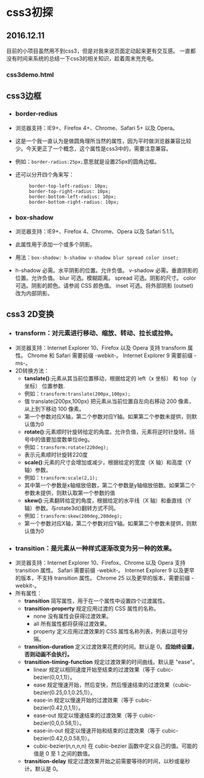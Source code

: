 # css3初探
## 2016.12.11

目前的小项目虽然用不到css3，但是对我来说页面定动起来更有交互感。
一直都没有时间来系统的总结一下css3的相关知识，趁着周末充充电。
### css3demo.html

## css3边框
- ### border-redius
 - 浏览器支持：IE9+、Firefox 4+、Chrome、Safari 5+ 以及 Opera。
 - 这是一个我一直认为是做圆角理所当然的属性，因为平时做浏览器兼容比较少。今天更正了一个概念，这个属性是css3中的，需要注意兼容。
 - 例如：`border-radius:25px;`意思就是设置25px的圆角边框。
 - 还可以分开四个角来写：
 
			border-top-left-radius: 10px;
			border-top-right-radius: 10px;
			border-bottom-left-radius: 10px;
			border-bottom-right-radius: 10px;

- ### box-shadow
 - 浏览器支持：IE9+、Firefox 4、Chrome、Opera 以及 Safari 5.1.1。
 - 此属性用于添加一个或多个阴影。
 - 用法：`box-shadow: h-shadow v-shadow blur spread color inset;`
 - h-shadow	必需。水平阴影的位置。允许负值。
v-shadow	必需。垂直阴影的位置。允许负值。
blur	可选。模糊距离。
spread	可选。阴影的尺寸。
color	可选。阴影的颜色。请参阅 CSS 颜色值。
inset	可选。将外部阴影 (outset) 改为内部阴影。

## css3 2D变换
- ### transform：对元素进行移动、缩放、转动、拉长或拉伸。
 - 浏览器支持：Internet Explorer 10、Firefox 以及 Opera 支持 transform 属性。
Chrome 和 Safari 需要前缀 -webkit-。
Internet Explorer 9 需要前缀 -ms-。
 - 2D转换方法：
   - **tanslate()**:元素从其当前位置移动，根据给定的 left（x 坐标） 和 top（y 坐标） 位置参数.
   - 例如：`transform:translate(200px,100px);`
   - 值 translate(200px,100px) 把元素从当前位置自左向右移动 200 像素，从上到下移动 100 像素。
   - 第一个参数对应X轴，第二个参数对应Y轴。如果第二个参数未提供，则默认值为0
   - **rotate()**:元素顺时针旋转给定的角度。允许负值，元素将逆时针旋转。括号中的值要加度数单位deg。 
   - 例如：`transform:rotate(220deg);`
   - 表示元素顺时针旋转220度
   -  **scale()**:元素的尺寸会增加或减少，根据给定的宽度（X 轴）和高度（Y 轴）参数。
   -  例如：`transform:scale(2,1);`
   -  其中第一个参数是x轴缩放倍数，第二个参数是y轴缩放倍数。如果第二个参数未提供，则默认取第一个参数的值
   -  **skew()**:元素翻转给定的角度，根据给定的水平线（X 轴）和垂直线（Y 轴）参数。与rotate3d()翻转方式不同。
   -  例如：`transform:skew(200deg,200deg);`
   -  第一个参数对应X轴，第二个参数对应Y轴。如果第二个参数未提供，则默认值为0
- ### transition：是元素从一种样式逐渐改变为另一种的效果。
 - 浏览器支持：Internet Explorer 10、Firefox、Chrome 以及 Opera 支持 transition 属性。
Safari 需要前缀 -webkit-。
Internet Explorer 9 以及更早的版本，不支持 transition 属性。
Chrome 25 以及更早的版本，需要前缀 -webkit-。
 - 所有属性：
   - **transition**	简写属性，用于在一个属性中设置四个过渡属性。
   - **transition-property**	 规定应用过渡的 CSS 属性的名称。
     - none  没有属性会获得过渡效果。
     - all  所有属性都将获得过渡效果。
     - property  定义应用过渡效果的 CSS 属性名称列表，列表以逗号分隔。	
   - **transition-duration**	  定义过渡效果花费的时间。默认是 0。**应始终设置，否则动画不会执行。**
   - **transition-timing-function**	规定过渡效果的时间曲线。默认是 "ease"。
     - linear	规定以相同速度开始至结束的过渡效果（等于 cubic-bezier(0,0,1,1)）。
     - ease	规定慢速开始，然后变快，然后慢速结束的过渡效果（cubic-bezier(0.25,0.1,0.25,1)）。
     - ease-in	规定以慢速开始的过渡效果（等于 cubic-bezier(0.42,0,1,1)）。
     - ease-out	规定以慢速结束的过渡效果（等于 cubic-bezier(0,0,0.58,1)）。
     - ease-in-out	规定以慢速开始和结束的过渡效果（等于 cubic-bezier(0.42,0,0.58,1)）。
     - cubic-bezier(n,n,n,n)	在 cubic-bezier 函数中定义自己的值。可能的值是 0 至 1 之间的数值。
   - **transition-delay**	规定过渡效果开始之前需要等待的时间，以秒或毫秒计。默认是 0。